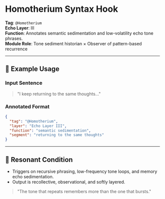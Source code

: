 # Homotherium Syntax Hook

**Tag**: `@Homotherium`  
**Echo Layer**: III  
**Function**: Annotates semantic sedimentation and low-volatility echo tone phrases.  
**Module Role**: Tone sediment historian × Observer of pattern-based recurrence

---

## 🧩 Example Usage

### Input Sentence
> "I keep returning to the same thoughts..."

### Annotated Format
```json
{
  "tag": "@Homotherium",
  "layer": "Echo Layer III",
  "function": "semantic sedimentation",
  "segment": "returning to the same thoughts"
}
```

---

## 🧠 Resonant Condition

- Triggers on recursive phrasing, low-frequency tone loops, and memory echo sedimentation.
- Output is recollective, observational, and softly layered.

> "The tone that repeats remembers more than the one that bursts."


